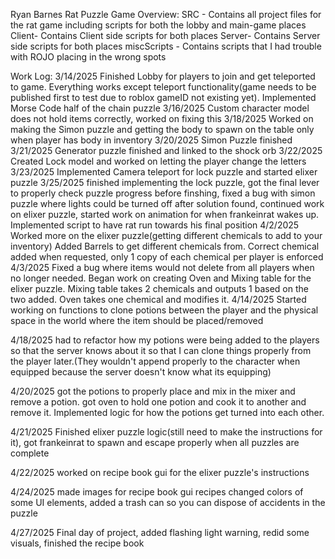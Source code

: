 Ryan Barnes Rat Puzzle Game
Overview: SRC - Contains all project files for the rat game including scripts for both the lobby and main-game places
          Client- Contains Client side scripts for both places
          Server- Contains Server side scripts for both places
          miscScripts - Contains scripts that I had trouble with ROJO placing in the wrong spots

Work Log:
3/14/2025 Finished Lobby for players to join and get teleported to game. Everything works except teleport functionality(game needs to be published first to test due to roblox gameID not existing yet). Implemented Morse Code half of the chain puzzle 
3/16/2025 Custom character model does not hold items correctly, worked on fixing this
3/18/2025 Worked on making the Simon puzzle and getting the body to spawn on the table only when player has body in inventory
3/20/2025 Simon Puzzle finished 
3/21/2025 Generator puzzle finished and linked to the shock orb
3/22/2025 Created Lock model and worked on letting the player change the letters
3/23/2025 Implemented Camera teleport for lock puzzle and started elixer puzzle
3/25/2025 finished implementing the lock puzzle, got the final lever to properly check puzzle progress before finshing,
          fixed a bug with simon puzzle where lights could be turned off after solution found, continued work on elixer puzzle,
          started work on animation for when frankeinrat wakes up. Implemented script to have rat run towards his final position
4/2/2025  Worked more on the elixer puzzle(getting different chemicals to add to your inventory)
          Added Barrels to get different chemicals from. Correct chemical added when requested, only 1 copy of each chemical per player is enforced
4/3/2025  Fixed a bug where items would not delete from all players when no longer needed. Began work on creating Oven and Mixing table
          for the elixer puzzle. Mixing table takes 2 chemicals and outputs 1 based on the two added. Oven takes one chemical and modifies it.
4/14/2025 Started working on functions to clone potions between the player and the physical space in the world where the item should be placed/removed

4/18/2025 had to refactor how my potions were being added to the players so that the server knows about it so that I can clone things properly from the player later.(They wouldn't append properly to the character when equipped because the server doesn't know what its equipping)

4/20/2025 got the potions to properly place and mix in the mixer and remove a potion. got oven to hold one potion and cook it to another and remove it. Implemented logic for how the potions get turned into each other. 

4/21/2025 Finished elixer puzzle logic(still need to make the instructions for it), got frankeinrat to spawn and escape properly when all puzzles are complete

4/22/2025 worked on recipe book gui for the elixer puzzle's instructions

4/24/2025 made images for recipe book gui recipes changed colors of some UI elements, added a trash can so you can dispose of accidents in the puzzle

4/27/2025 Final day of project, added flashing light warning, redid some visuals, finished the recipe book


